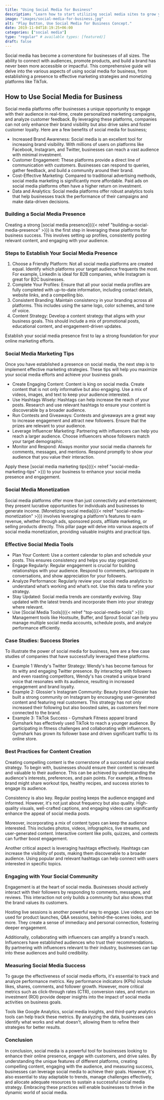 ```yaml
---
title: "Using Social Media for Business"
description: "Learn how to start utilizing social media sites to grow your business."
image: "images/social-media-for-business.jpg"
alt: "Play Button, Use Social Media for Business Concept."
date: 2019-11-04T18:19:25+06:00
categories: ["social media"]
type: "regular" # available types: [featured/]
draft: false
---
```


Social media has become a cornerstone for businesses of all sizes. The ability to connect with audiences, promote products, and build a brand has never been more accessible or impactful. This comprehensive guide will delve into the various aspects of using social media for business, from establishing a presence to effective marketing strategies and monetizing platforms like TikTok.

## How to Use Social Media for Business

Social media platforms offer businesses a unique opportunity to engage with their audience in real-time, create personalized marketing campaigns, and analyze customer feedback. By leveraging these platforms, companies can not only enhance their brand visibility but also drive sales and foster customer loyalty. Here are a few benefits of social media for business;

* Increased Brand Awareness: Social media is an excellent tool for increasing brand visibility. With millions of users on platforms like Facebook, Instagram, and Twitter, businesses can reach a vast audience with minimal investment.
* Customer Engagement: These platforms provide a direct line of communication with customers. Businesses can respond to queries, gather feedback, and build a community around their brand.
* Cost-Effective Marketing: Compared to traditional advertising methods, social media marketing is significantly more affordable. Paid ads on social media platforms often have a higher return on investment.
* Data and Analytics: Social media platforms offer robust analytics tools that help businesses track the performance of their campaigns and make data-driven decisions.

### Building a Social Media Presence

Creating a strong [social media presence]({{< relref "building-a-social-media-presence" >}}) is the first step in leveraging these platforms for business success. This involves setting up profiles, consistently posting relevant content, and engaging with your audience.

### Steps to Establish Your Social Media Presence

1. Choose a Friendly Platform: Not all social media platforms are created equal. Identify which platforms your target audience frequents the most. For example, LinkedIn is ideal for B2B companies, while Instagram is great for B2C businesses.
2. Complete Your Profiles: Ensure that all your social media profiles are fully completed with up-to-date information, including contact details, website links, and a compelling bio.
3. Consistent Branding: Maintain consistency in your branding across all platforms. This includes using the same logo, color schemes, and tone of voice.
4. Content Strategy: Develop a content strategy that aligns with your business goals. This should include a mix of promotional posts, educational content, and engagement-driven updates.

Establish your social media presence first to lay a strong foundation for your online marketing efforts.

### Social Media Marketing Tips

Once you have established a presence on social media, the next step is to implement effective marketing strategies. These tips will help you maximize your social media efforts and achieve your business goals.

* Create Engaging Content: Content is king on social media. Create content that is not only informative but also engaging. Use a mix of videos, images, and text to keep your audience interested.
* Use Hashtags Wisely: Hashtags can help increase the reach of your posts. Research and use relevant hashtags to ensure your content is discoverable by a broader audience.
* Run Contests and Giveaways: Contests and giveaways are a great way to increase engagement and attract new followers. Ensure that the prizes are relevant to your audience.
* Leverage Influencer Marketing: Partnering with influencers can help you reach a larger audience. Choose influencers whose followers match your target demographic.
* Monitor and Respond: Always monitor your social media channels for comments, messages, and mentions. Respond promptly to show your audience that you value their interaction.

Apply these [social media marketing tips]({{< relref "social-media-marketing-tips" >}}) to your business to enhance your social media presence and engagement.

### Social Media Monetization

Social media platforms offer more than just connectivity and entertainment; they present lucrative opportunities for individuals and businesses to generate income. [Monetizing social media]({{< relref "social-media-monetization" >}}) involves leveraging a platform's features to earn revenue, whether through ads, sponsored posts, affiliate marketing, or selling products directly. This pillar page will delve into various aspects of social media monetization, providing valuable insights and practical tips.

### Effective Social Media Tools

* Plan Your Content: Use a content calendar to plan and schedule your posts. This ensures consistency and helps you stay organized.
* Engage Regularly: Regular engagement is crucial for building relationships with your audience. Respond to comments, participate in conversations, and show appreciation for your followers.
* Analyze Performance: Regularly review your social media analytics to understand what’s working and what’s not. Use this data to refine your strategy.
* Stay Updated: Social media trends are constantly evolving. Stay updated with the latest trends and incorporate them into your strategy where relevant.
* Use [Social Media Tools]({{< relref "top-social-media-tools" >}}): Management tools like Hootsuite, Buffer, and Sprout Social can help you manage multiple social media accounts, schedule posts, and analyze performance efficiently.

### Case Studies: Success Stories

To illustrate the power of social media for business, here are a few case studies of companies that have successfully leveraged these platforms.

* Example 1 Wendy's Twitter Strategy: Wendy's has become famous for its witty and engaging Twitter presence. By interacting with followers and even roasting competitors, Wendy's has created a unique brand voice that resonates with its audience, resulting in increased engagement and brand loyalty.
* Example 2: Glossier's Instagram Community: Beauty brand Glossier has built a strong community on Instagram by encouraging user-generated content and featuring real customers. This strategy has not only increased their following but also boosted sales, as customers feel more connected to the brand.
* Example 3: TikTok Success - Gymshark Fitness apparel brand Gymshark has effectively used TikTok to reach a younger audience. By participating in fitness challenges and collaborating with influencers, Gymshark has grown its follower base and driven significant traffic to its online store.

### Best Practices for Content Creation

Creating compelling content is the cornerstone of a successful social media strategy. To begin with, businesses should ensure their content is relevant and valuable to their audience. This can be achieved by understanding the audience's interests, preferences, and pain points. For example, a fitness brand might share workout tips, healthy recipes, and success stories to engage its audience.

Consistency is also key. Regular posting keeps the audience engaged and informed. However, it's not just about frequency but also quality. High-quality visuals, well-crafted captions, and engaging videos can significantly enhance the appeal of social media posts.

Moreover, incorporating a mix of content types can keep the audience interested. This includes photos, videos, infographics, live streams, and user-generated content. Interactive content like polls, quizzes, and contests can further boost engagement.

Another critical aspect is leveraging hashtags effectively. Hashtags can increase the visibility of posts, making them discoverable to a broader audience. Using popular and relevant hashtags can help connect with users interested in specific topics.

### Engaging with Your Social Community

Engagement is at the heart of social media. Businesses should actively interact with their followers by responding to comments, messages, and reviews. This interaction not only builds a community but also shows that the brand values its customers.

Hosting live sessions is another powerful way to engage. Live videos can be used for product launches, Q&A sessions, behind-the-scenes looks, and more. They create a sense of immediacy and personal connection, fostering deeper engagement.

Additionally, collaborating with influencers can amplify a brand's reach. Influencers have established audiences who trust their recommendations. By partnering with influencers relevant to their industry, businesses can tap into these audiences and build credibility.

### Measuring Social Media Success

To gauge the effectiveness of social media efforts, it's essential to track and analyze performance metrics. Key performance indicators (KPIs) include likes, shares, comments, and follower growth. However, more critical metrics such as click-through rates (CTR), conversion rates, and return on investment (ROI) provide deeper insights into the impact of social media activities on business goals.

Tools like Google Analytics, social media insights, and third-party analytics tools can help track these metrics. By analyzing the data, businesses can identify what works and what doesn't, allowing them to refine their strategies for better results.

### Conclusion

In conclusion, social media is a powerful tool for businesses looking to enhance their online presence, engage with customers, and drive sales. By understanding the unique features of different platforms, creating compelling content, engaging with the audience, and measuring success, businesses can leverage social media to achieve their goals. However, it's also essential to stay adaptable to trends, manage challenges effectively, and allocate adequate resources to sustain a successful social media strategy. Embracing these practices will enable businesses to thrive in the dynamic world of social media.
